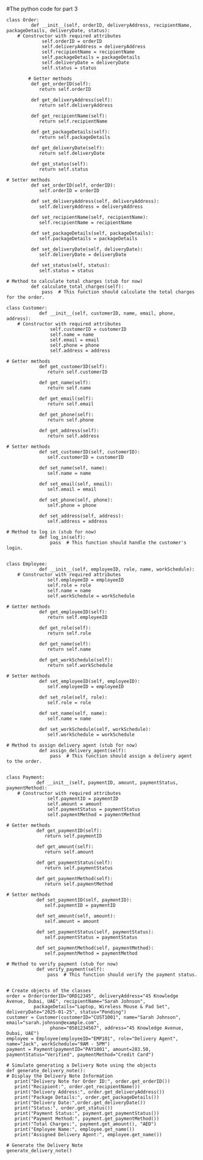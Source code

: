 #The python code for part 3 

    class Order:
             def __init__(self, orderID, deliveryAddress, recipientName, packageDetails, deliveryDate, status):
        # Constructor with required attributes
                 self.orderID = orderID
                 self.deliveryAddress = deliveryAddress
                 self.recipientName = recipientName
                 self.packageDetails = packageDetails
                 self.deliveryDate = deliveryDate
                 self.status = status

            # Getter methods
             def get_orderID(self):
                return self.orderID

             def get_deliveryAddress(self):
                return self.deliveryAddress
 
             def get_recipientName(self):
                return self.recipientName

             def get_packageDetails(self):
                return self.packageDetails
 
             def get_deliveryDate(self):
                return self.deliveryDate

             def get_status(self):
                return self.status

    # Setter methods
             def set_orderID(self, orderID):
                self.orderID = orderID

             def set_deliveryAddress(self, deliveryAddress):
                self.deliveryAddress = deliveryAddress

             def set_recipientName(self, recipientName):
                self.recipientName = recipientName

             def set_packageDetails(self, packageDetails):
                self.packageDetails = packageDetails

             def set_deliveryDate(self, deliveryDate):
                self.deliveryDate = deliveryDate

             def set_status(self, status):
                self.status = status

    # Method to calculate total charges (stub for now)
             def calculate_total_charges(self):
                 pass  # This function should calculate the total charges for the order.

    class Customer:
                def __init__(self, customerID, name, email, phone, address):
        # Constructor with required attributes
                    self.customerID = customerID
                    self.name = name
                    self.email = email
                    self.phone = phone
                    self.address = address

    # Getter methods
                def get_customerID(self):
                   return self.customerID

                def get_name(self):
                   return self.name

                def get_email(self):
                   return self.email

                def get_phone(self):
                   return self.phone

                def get_address(self):
                   return self.address

    # Setter methods
                def set_customerID(self, customerID):
                   self.customerID = customerID

                def set_name(self, name):
                   self.name = name

                def set_email(self, email):
                   self.email = email

                def set_phone(self, phone):
                   self.phone = phone

                def set_address(self, address):
                   self.address = address

    # Method to log in (stub for now)
                def log_in(self):
                    pass  # This function should handle the customer's login.


    class Employee:
                def __init__(self, employeeID, role, name, workSchedule):
        # Constructor with required attributes
                   self.employeeID = employeeID
                   self.role = role
                   self.name = name
                   self.workSchedule = workSchedule

    # Getter methods
                def get_employeeID(self):
                   return self.employeeID

                def get_role(self):
                   return self.role
  
                def get_name(self):
                   return self.name

                def get_workSchedule(self):
                   return self.workSchedule

    # Setter methods
                def set_employeeID(self, employeeID):
                   self.employeeID = employeeID

                def set_role(self, role):
                   self.role = role

                def set_name(self, name):
                   self.name = name

                def set_workSchedule(self, workSchedule):
                   self.workSchedule = workSchedule

    # Method to assign delivery agent (stub for now)
                def assign_delivery_agent(self):
                    pass  # This function should assign a delivery agent to the order.


    class Payment:
               def __init__(self, paymentID, amount, paymentStatus, paymentMethod):
        # Constructor with required attributes
                   self.paymentID = paymentID
                   self.amount = amount
                   self.paymentStatus = paymentStatus
                   self.paymentMethod = paymentMethod

    # Getter methods
               def get_paymentID(self):
                  return self.paymentID

               def get_amount(self):
                  return self.amount

               def get_paymentStatus(self):
                  return self.paymentStatus

               def get_paymentMethod(self):
                  return self.paymentMethod

    # Setter methods
               def set_paymentID(self, paymentID):
                  self.paymentID = paymentID

               def set_amount(self, amount):
                  self.amount = amount

               def set_paymentStatus(self, paymentStatus):
                  self.paymentStatus = paymentStatus

               def set_paymentMethod(self, paymentMethod):
                  self.paymentMethod = paymentMethod

    # Method to verify payment (stub for now)
               def verify_payment(self):
                   pass  # This function should verify the payment status.


    # Create objects of the classes
    order = Order(orderID="ORD12345", deliveryAddress="45 Knowledge Avenue, Dubai, UAE", recipientName="Sarah Johnson",
              packageDetails="Laptop, Wireless Mouse & Pad Set", deliveryDate="2025-01-25", status="Pending")
    customer = Customer(customerID="CUST1001", name="Sarah Johnson", email="sarah.johnson@example.com",
                    phone="0501234567", address="45 Knowledge Avenue, Dubai, UAE")
    employee = Employee(employeeID="EMP101", role="Delivery Agent", name="Jack", workSchedule="9AM - 5PM")
    payment = Payment(paymentID="PAY1001", amount=283.50, paymentStatus="Verified", paymentMethod="Credit Card")

    # Simulate generating a Delivery Note using the objects
    def generate_delivery_note():
    # Display the Delivery Note Information
       print("Delivery Note for Order ID:", order.get_orderID())
       print("Recipient:", order.get_recipientName())
       print("Delivery Address:", order.get_deliveryAddress())
       print("Package Details:", order.get_packageDetails())
       print("Delivery Date:",order.get_deliveryDate())
       print("Status:", order.get_status())
       print("Payment Status:", payment.get_paymentStatus())
       print("Payment Method:", payment.get_paymentMethod())
       print("Total Charges:", payment.get_amount(), "AED")
       print("Employee Name:", employee.get_name())
       print("Assigned Delivery Agent:", employee.get_name())

    # Generate the Delivery Note
    generate_delivery_note()     
